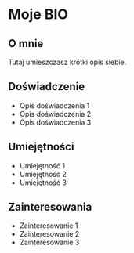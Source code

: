 <!DOCTYPE html>
<html>
  <head>
    <title>Moje BIO</title>
  </head>
  <body>
    <h1>Moje BIO</h1>
    <h2>O mnie</h2>
    <p>Tutaj umieszczasz krótki opis siebie.</p>
    <h2>Doświadczenie</h2>
    <ul>
      <li>Opis doświadczenia 1</li>
      <li>Opis doświadczenia 2</li>
      <li>Opis doświadczenia 3</li>
    </ul>
    <h2>Umiejętności</h2>
    <ul>
      <li>Umiejętność 1</li>
      <li>Umiejętność 2</li>
      <li>Umiejętność 3</li>
    </ul>
    <h2>Zainteresowania</h2>
    <ul>
      <li>Zainteresowanie 1</li>
      <li>Zainteresowanie 2</li>
      <li>Zainteresowanie 3</li>
    </ul>
  </body>
</html>
